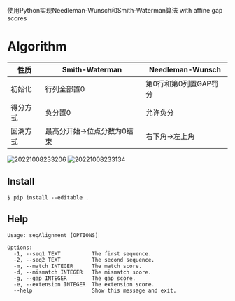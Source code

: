 

使用Python实现Needleman-Wunsch和Smith-Waterman算法 with affine gap scores
# Algorithm
| 性质     | Smith-Waterman              | Needleman-Wunsch    |
| ---------- | ----------------------------- | ----------------------- |
| 初始化   | 行列全部置0                 | 第0行和第0列置GAP罚分 |
| 得分方式 | 负分置0                     | 允许负分              |
| 回溯方式 | 最高分开始->位点分数为0结束 | 右下角->左上角        |
![20221008233206](https://cdn.jsdelivr.net/gh/Achuan-2/PicBed@pic/assets/README/20221008233206.png)
![20221008233134](https://cdn.jsdelivr.net/gh/Achuan-2/PicBed@pic/assets/README/20221008233134.png)
## Install 
```shell
$ pip install --editable .
```
## Help
```shell
Usage: seqAlignment [OPTIONS]

Options:
  -1, --seq1 TEXT          The first sequence.
  -2, --seq2 TEXT          The second sequence.
  -m, --match INTEGER      The match score.
  -d, --mismatch INTEGER   The mismatch score.
  -g, --gap INTEGER        The gap score.
  -e, --extension INTEGER  The extension score.
  --help                   Show this message and exit.
```